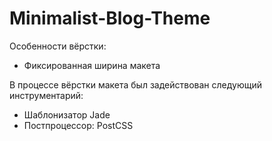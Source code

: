 # Minimalist-Blog-Theme

Особенности вёрстки:

  - Фиксированная ширина макета
  
В процессе вёрстки макета был задействован следующий инструментарий:

  - Шаблонизатор Jade
  - Постпроцессор: PostCSS
